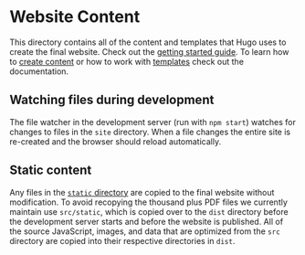 # Website Content

This directory contains all of the content and templates that Hugo uses to create the final website.  Check out the [getting started guide](https://github.com/USFWS/southeast/blob/master/docs/getting-started.md). To learn how to [create content](https://github.com/USFWS/southeast/blob/master/docs/creating-content.md) or how to work with [templates](https://github.com/USFWS/southeast/blob/master/docs/templates.md) check out the documentation.

## Watching files during development

The file watcher in the development server (run with `npm start`) watches for changes to files in the `site` directory.  When a file changes the entire site is re-created and the browser should reload automatically.

## Static content

Any files in the [`static` directory](https://gohugo.io/themes/creation#static) are copied to the final website without modification.  To avoid recopying the thousand plus PDF files we currently maintain use `src/static`, which is copied over to the `dist` directory before the development server starts and before the website is published.  All of the source JavaScript, images, and data that are optimized from the `src` directory are copied into their respective directories in `dist`.
